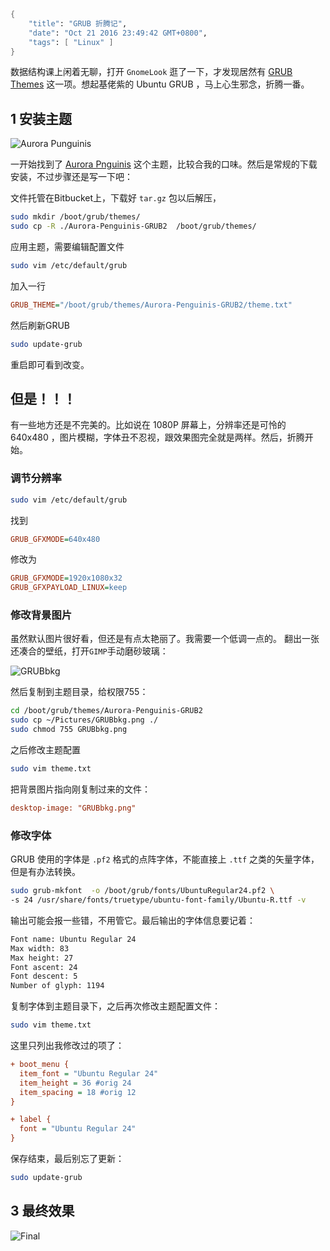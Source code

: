 ```meta
{
    "title": "GRUB 折腾记",
    "date": "Oct 21 2016 23:49:42 GMT+0800",
    "tags": [ "Linux" ]
}
```

数据结构课上闲着无聊，打开 `GnomeLook` 逛了一下，才发现居然有 [GRUB Themes](https://www.gnome-look.org/browse/cat/109/ord/latest/) 这一项。想起基佬紫的 Ubuntu GRUB ，马上心生邪念，折腾一番。

## 1 安装主题

![Aurora Punguinis](https://rocka.me/static/img/877509-20161021234224326-1991054631.png)

一开始找到了 [Aurora Pnguinis](https://www.gnome-look.org/p/1009533/) 这个主题，比较合我的口味。然后是常规的下载安装，不过步骤还是写一下吧：

文件托管在Bitbucket上，下载好 `tar.gz` 包以后解压，

```bash
sudo mkdir /boot/grub/themes/
sudo cp -R ./Aurora-Penguinis-GRUB2  /boot/grub/themes/
```

应用主题，需要编辑配置文件

```bash
sudo vim /etc/default/grub
```

加入一行

```ini
GRUB_THEME="/boot/grub/themes/Aurora-Penguinis-GRUB2/theme.txt"
```

然后刷新GRUB

```bash
sudo update-grub
```

重启即可看到改变。

## 但是！！！

有一些地方还是不完美的。比如说在 1080P 屏幕上，分辨率还是可怜的 640x480 ，图片模糊，字体丑不忍视，跟效果图完全就是两样。然后，折腾开始。

### 调节分辨率

```bash
sudo vim /etc/default/grub
```

找到

```ini
GRUB_GFXMODE=640x480
```

修改为

```ini
GRUB_GFXMODE=1920x1080x32
GRUB_GFXPAYLOAD_LINUX=keep
```

### 修改背景图片

虽然默认图片很好看，但还是有点太艳丽了。我需要一个低调一点的。
翻出一张还凑合的壁纸，打开`GIMP`手动磨砂玻璃：

![GRUBbkg](https://rocka.me/static/img/877509-20161021225815623-1826489478.png)

然后复制到主题目录，给权限755：

```bash
cd /boot/grub/themes/Aurora-Penguinis-GRUB2
sudo cp ~/Pictures/GRUBbkg.png ./
sudo chmod 755 GRUBbkg.png
```

之后修改主题配置

```bash
sudo vim theme.txt
```

把背景图片指向刚复制过来的文件：

```ini
desktop-image: "GRUBbkg.png"
```

### 修改字体

GRUB 使用的字体是 `.pf2` 格式的点阵字体，不能直接上 `.ttf` 之类的矢量字体，但是有办法转换。

```bash
sudo grub-mkfont  -o /boot/grub/fonts/UbuntuRegular24.pf2 \
-s 24 /usr/share/fonts/truetype/ubuntu-font-family/Ubuntu-R.ttf -v
```

输出可能会报一些错，不用管它。最后输出的字体信息要记着：

```bash
Font name: Ubuntu Regular 24
Max width: 83
Max height: 27
Font ascent: 24
Font descent: 5
Number of glyph: 1194
```

复制字体到主题目录下，之后再次修改主题配置文件：

```bash
sudo vim theme.txt
```

这里只列出我修改过的项了：

```ini
+ boot_menu {
  item_font = "Ubuntu Regular 24"
  item_height = 36 #orig 24
  item_spacing = 18 #orig 12
}

+ label {
  font = "Ubuntu Regular 24"
}
```

保存结束，最后别忘了更新：

```bash
sudo update-grub
```

## 3 最终效果

![Final](https://rocka.me/static/img/877509-20161021232656357-295867820.jpg)
